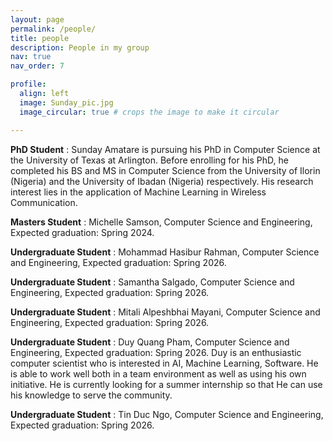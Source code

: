 ```yaml
---
layout: page
permalink: /people/
title: people
description: People in my group
nav: true
nav_order: 7

profile:
  align: left
  image: Sunday_pic.jpg
  image_circular: true # crops the image to make it circular

---
```

<b> PhD Student</b> : Sunday Amatare is pursuing his PhD in Computer Science at the University of Texas at Arlington. Before enrolling for his PhD, he completed his BS and MS in Computer Science from the University of Ilorin (Nigeria) and the University of Ibadan (Nigeria) respectively. His research interest lies in the application of Machine Learning in Wireless Communication.

<b> Masters Student</b> : Michelle Samson, Computer Science and Engineering, Expected graduation: Spring 2024.

<b> Undergraduate Student</b> : Mohammad Hasibur Rahman, Computer Science and Engineering, Expected graduation: Spring 2026.

<b> Undergraduate Student</b> : Samantha Salgado, Computer Science and Engineering, Expected graduation: Spring 2026.

<b> Undergraduate Student</b> : Mitali Alpeshbhai Mayani, Computer Science and Engineering, Expected graduation: Spring 2026.

<b> Undergraduate Student</b> : Duy Quang Pham, Computer Science and Engineering, Expected graduation: Spring 2026.  Duy is an enthusiastic computer scientist who is interested in AI, Machine Learning, Software. He is able to work well both in a team environment as well as using his own initiative. He is currently looking for a summer internship so that He can use his knowledge to serve the community.

<b> Undergraduate Student</b> : Tin Duc  Ngo, Computer Science and Engineering, Expected graduation: Spring 2026.
